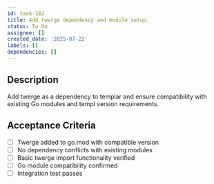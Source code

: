 ```yaml
---
id: task-182
title: Add twerge dependency and module setup
status: To Do
assignee: []
created_date: '2025-07-22'
labels: []
dependencies: []
---
```


## Description

Add twerge as a dependency to templar and ensure compatibility with existing Go modules and templ version requirements.

## Acceptance Criteria

- [ ] Twerge added to go.mod with compatible version
- [ ] No dependency conflicts with existing modules
- [ ] Basic twerge import functionality verified
- [ ] Go module compatibility confirmed
- [ ] Integration test passes
